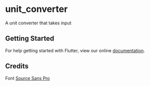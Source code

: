 # unit_converter

A unit converter that takes input

## Getting Started

For help getting started with Flutter, view our online
[documentation](http://flutter.io/).

## Credits

Font
[Source Sans Pro](https://fonts.google.com/specimen/Source+Sans+Pro)
